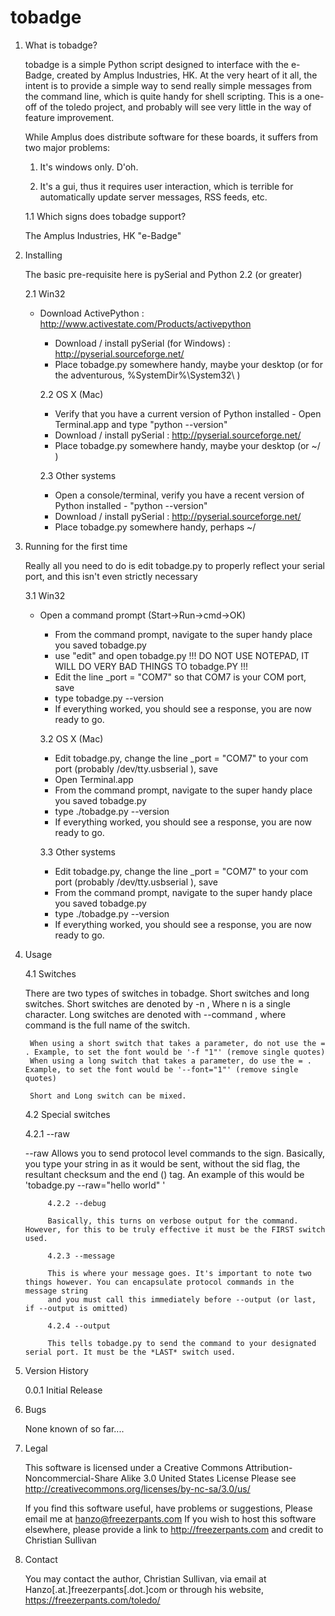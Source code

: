 # tobadge

1. What is tobadge?

    tobadge is a simple Python script designed to interface with the e-Badge, created by Amplus Industries, HK.
    At the very heart of it all, the intent is to provide a simple way to send really simple messages from the command line, which is
    quite handy for shell scripting. This is a one-off of the toledo project, and probably will see very little in the way of feature
    improvement.

    
    While Amplus does distribute software for these boards, it suffers from two major problems:

	1. It's windows only. D'oh.

	2. It's a gui, thus it requires user interaction, which is terrible for automatically update server messages, RSS feeds, etc.
    

    1.1 Which signs does tobadge support?

	The Amplus Industries, HK "e-Badge"
        
2. Installing

    The basic pre-requisite here is pySerial and Python 2.2 (or greater)
    
    2.1 Win32

	+ Download ActivePython : http://www.activestate.com/Products/activepython
        + Download / install pySerial (for Windows) : http://pyserial.sourceforge.net/
        + Place tobadge.py somewhere handy, maybe your desktop (or for the adventurous, %SystemDir%\System32\ )

		2.2 OS X (Mac)

        + Verify that you have a current version of Python installed -
            Open Terminal.app and type "python --version"
        + Download / install pySerial : http://pyserial.sourceforge.net/
        + Place tobadge.py somewhere handy, maybe your desktop (or ~/ )

		2.3 Other systems

        + Open a console/terminal, verify you have a recent version of Python installed -
            "python --version"
        + Download / install pySerial : http://pyserial.sourceforge.net/
        + Place tobadge.py somewhere handy, perhaps ~/
        
3. Running for the first time

    Really all you need to do is edit tobadge.py to properly reflect your serial port, and this isn't even strictly necessary

    3.1 Win32

	+ Open a command prompt (Start->Run->cmd->OK)
        + From the command prompt, navigate to the super handy place you saved tobadge.py
        + use "edit" and open tobadge.py
            !!! DO NOT USE NOTEPAD, IT WILL DO VERY BAD THINGS TO tobadge.PY !!!
        + Edit the line _port = "COM7" so that COM7 is your COM port, save
        + type tobadge.py --version
        + If everything worked, you should see a response, you are now ready to go.

		3.2 OS X (Mac)

        + Edit tobadge.py, change the line _port = "COM7" to your com port (probably /dev/tty.usbserial ), save
        + Open Terminal.app
        + From the command prompt, navigate to the super handy place you saved tobadge.py
        + type ./tobadge.py --version
        + If everything worked, you should see a response, you are now ready to go.

		3.3 Other systems

        + Edit tobadge.py, change the line _port = "COM7" to your com port (probably /dev/tty.usbserial ), save
        + From the command prompt, navigate to the super handy place you saved tobadge.py
        + type ./tobadge.py --version
        + If everything worked, you should see a response, you are now ready to go.
        
4. Usage

    4.1 Switches

	There are two types of switches in tobadge. Short switches and long switches. Short switches are denoted by -n , Where n is a single character.
        Long switches are denoted with --command , where command is the full name of the switch.
    
        When using a short switch that takes a parameter, do not use the = . Example, to set the font would be '-f "1"' (remove single quotes)
        When using a long switch that takes a parameter, do use the = . Example, to set the font would be '--font="1"' (remove single quotes)
    
        Short and Long switch can be mixed.
    
    4.2 Special switches

	4.2.1 --raw

	--raw Allows you to send protocol level commands to the sign. Basically, you type your string in as it would be sent, without the sid flag, the
            resultant checksum and the end (<E>) tag. An example of this would be 'tobadge.py --raw="<L1><PA><FE><MQ><WC><FE><AC>hello world" '

			4.2.2 --debug

            Basically, this turns on verbose output for the command. However, for this to be truly effective it must be the FIRST switch used.

			4.2.3 --message

            This is where your message goes. It's important to note two things however. You can encapsulate protocol commands in the message string
            and you must call this immediately before --output (or last, if --output is omitted)

			4.2.4 --output

            This tells tobadge.py to send the command to your designated serial port. It must be the *LAST* switch used.

5. Version History

    0.0.1   Initial Release
    
6. Bugs

    None known of so far....
    
7. Legal

    This software is licensed under a Creative Commons
    Attribution-Noncommercial-Share Alike 3.0 United States License
    Please see http://creativecommons.org/licenses/by-nc-sa/3.0/us/

    If you find this software useful, have problems or suggestions,
    Please email me at hanzo@freezerpants.com
    If you wish to host this software elsewhere, please provide a link to
    http://freezerpants.com and credit to Christian Sullivan
    
8. Contact

    You may contact the author, Christian Sullivan, via email at Hanzo[.at.]freezerpants[.dot.]com
    or through his website, https://freezerpants.com/toledo/